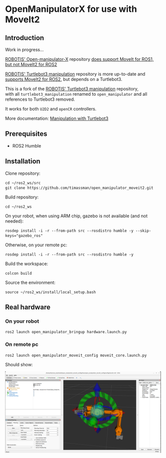 # OpenManipulatorX for use with MoveIt2

## Introduction

Work in progress...

[ROBOTIS' Open-manipulator-X](https://github.com/ROBOTIS-GIT/open_manipulator/tree/humble-devel) repository [does support MoveIt for ROS1, but not MoveIt2 for ROS2](https://emanual.robotis.com/docs/en/platform/openmanipulator_x/ros_controller_experiment/#moveit)

[ROBOTIS' Turtlebot3 manipulation](https://github.com/ROBOTIS-GIT/turtlebot3_manipulation) repository is more up-to-date and [supports MoveIt2 for ROS2](https://emanual.robotis.com/docs/en/platform/turtlebot3/manipulation/#manipulation), but depends on a Turtlebot3.

This is a fork of the [ROBOTIS' Turtlebot3 manipulation](https://github.com/ROBOTIS-GIT/turtlebot3_manipulation) repository, \
with all `turtlebot3_manipulation` renamed to `open_manipulator` and all references to Turtlebot3 removed.

It works for both `U2D2` and `openCR` controllers.

More documentation: [Manipulation with Turtlebot3](https://emanual.robotis.com/docs/en/platform/turtlebot3/manipulation/#bringup)

## Prerequisites

- ROS2 Humble

## Installation

Clone repository:
```
cd ~/ros2_ws/src
git clone https://github.com/timassman/open_manipulator_moveit2.git
```
Build repository:

```
cd ~/ros2_ws
```

On your robot, when using ARM chip, gazebo is not available (and not needed):
```
rosdep install -i -r --from-path src --rosdistro humble -y --skip-keys="gazebo_ros"
```
Otherwise, on your remote pc:
```
rosdep install -i -r --from-path src --rosdistro humble -y 
```

Build the workspace:
```
colcon build
```

Source the environment:
``` 
source ~/ros2_ws/install/local_setup.bash
```

## Real hardware

### On your robot

```
ros2 launch open_manipulator_bringup hardware.launch.py
```

### On remote pc

```
ros2 launch open_manipulator_moveit_config moveit_core.launch.py
```

Should show:

<img src="rviz.png">

